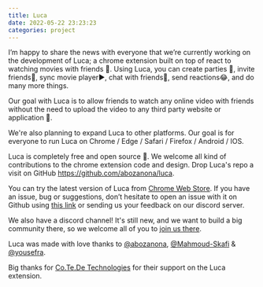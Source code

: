 ```yaml
---
title: Luca
date: 2022-05-22 23:23:23
categories: project
---
```


I’m happy to share the news with everyone that we’re currently working on the development of Luca; a chrome extension built on top of react to watching movies with friends 🎥. Using Luca, you can create parties 🎉, invite friends👬, sync movie player▶️, chat with friends💬, send reactions😂, and do many more things.

<!--more-->

Our goal with Luca is to allow friends to watch any online video with friends without the need to upload the video to any third party website or application 💃.

We're also planning to expand Luca to other platforms. Our goal is for everyone to run Luca on Chrome / Edge / Safari / Firefox / Android / IOS.

Luca is completely free and open source 👾. We welcome all kind of contributions to the chrome extension code and design. Drop Luca's repo a visit on GitHub https://github.com/abozanona/luca.

You can try the latest version of Luca from [Chrome Web Store](https://chrome.google.com/webstore/detail/obnoakbedffbolampagecgineggakiii). If you have an issue, bug or suggestions, don’t hesitate to open an issue with it on Github using [this link](https://github.com/abozanona/luca/issues) or sending us your feedback on our discord server.

We also have a discord channel! It's still new, and we want to build a big community there, so we welcome all of you to [join us there](https://discord.com/invite/T3uvQupA).

Luca was made with love thanks to [@abozanona](https://github.com/abozanona), [@Mahmoud-Skafi](https://github.com/Mahmoud-Skafi) & [@yousefra](https://github.com/yousefra).

Big thanks for [Co.Te.De Technologies](https://cotede.co/) for their support on the Luca extension.
